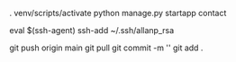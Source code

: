 <!-- #Comandos Básicos Projeto -->
. venv/scripts/activate
python manage.py startapp contact

<!-- Comandos Git -->
eval $(ssh-agent)
ssh-add ~/.ssh/allanp_rsa

git push origin main
git pull
git commit -m ''
git add .
